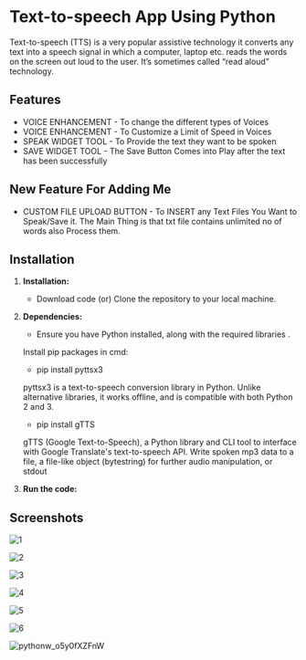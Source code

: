 
#  Text-to-speech App Using Python

Text-to-speech (TTS) is a very popular assistive technology it converts any text into a speech signal in which a computer, laptop etc. reads the words on the screen out loud to the user. It’s sometimes called “read aloud” technology. 


## Features

- VOICE ENHANCEMENT - To change the different types of Voices
- VOICE ENHANCEMENT - To Customize a Limit of Speed in Voices
- SPEAK WIDGET TOOL - To Provide the text they want to be spoken
- SAVE WIDGET TOOL - The Save Button Comes into Play after the text has been successfully







## New Feature For Adding Me
- CUSTOM FILE UPLOAD BUTTON - To INSERT any Text Files You Want to Speak/Save it. The Main Thing is that txt file contains unlimited no of words also Process them. 
## Installation

1. **Installation:**
   - Download code (or) Clone the repository to your local machine.

2. **Dependencies:**
   -  Ensure you have Python installed, along with the required libraries .

   Install pip packages in cmd:

   - pip install pyttsx3 
   
   pyttsx3 is a text-to-speech conversion library in Python. Unlike alternative libraries, it works offline, and is compatible with both Python 2 and 3.

   - pip install gTTS  
   
   gTTS (Google Text-to-Speech), a Python library and CLI tool to interface with Google Translate's text-to-speech API. Write spoken mp3 data to a file, a file-like object (bytestring) for further audio manipulation, or stdout

3. **Run the code:** 
## Screenshots

![1](https://github.com/itsyogieu/Text-To-Speech-GUI-Application/assets/82885288/696c04aa-87b7-41fb-a357-573064052d4e)

![2](https://github.com/itsyogieu/Text-To-Speech-GUI-Application/assets/82885288/68913d4b-d764-47c3-b433-be92f8a53d7d)

![3](https://github.com/itsyogieu/Text-To-Speech-GUI-Application/assets/82885288/f7630410-aaff-45e1-a18d-1403b505016d)

![4](https://github.com/itsyogieu/Text-To-Speech-GUI-Application/assets/82885288/bf06d037-2295-4694-9daa-6cefd56f6f02)

![5](https://github.com/itsyogieu/Text-To-Speech-GUI-Application/assets/82885288/af3d3c26-5708-4c63-84e2-1a4c89068c4f)

![6](https://github.com/itsyogieu/Text-To-Speech-GUI-Application/assets/82885288/c79035f3-4e16-4a50-b1fc-ffb6356842cb)

![pythonw_o5y0fXZFnW](https://github.com/itsyogieu/Text-To-Speech-GUI-Application/assets/82885288/e9c8a7c4-bd11-4463-9093-8e6cb5c6b9b9)








